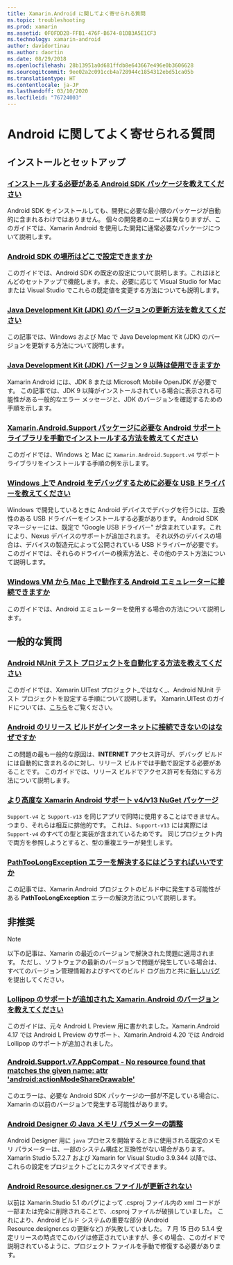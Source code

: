 ```yaml
---
title: Xamarin.Android に関してよく寄せられる質問
ms.topic: troubleshooting
ms.prod: xamarin
ms.assetid: 0F0FDD2B-FFB1-476F-B674-81DB3A5E1CF3
ms.technology: xamarin-android
author: davidortinau
ms.author: daortin
ms.date: 08/29/2018
ms.openlocfilehash: 28b13951a0d681ffdb8e643667e496e0b3606628
ms.sourcegitcommit: 9ee02a2c091ccb4a728944c1854312ebd51ca05b
ms.translationtype: HT
ms.contentlocale: ja-JP
ms.lasthandoff: 03/10/2020
ms.locfileid: "76724003"
---
```

# <a name="android-frequently-asked-questions"></a>Android に関してよく寄せられる質問

## <a name="installation--setup"></a>インストールとセットアップ

### <a name="which-android-sdk-packages-should-i-install"></a>[インストールする必要がある Android SDK パッケージを教えてください](install-android-sdk-packages.md)

Android SDK をインストールしても、開発に必要な最小限のパッケージが自動的に含まれるわけではありません。 個々の開発者のニーズは異なりますが、このガイドでは、Xamarin Android を使用した開発に通常必要なパッケージについて説明します。

### <a name="where-can-i-set-my-android-sdk-locations"></a>[Android SDK の場所はどこで設定できますか](android-sdk-location.md)

このガイドでは、Android SDK の既定の設定について説明します。これはほとんどのセットアップで機能します。また、必要に応じて Visual Studio for Mac または Visual Studio でこれらの既定値を変更する方法についても説明します。

### <a name="how-do-i-update-the-java-development-kit-jdk-version"></a>[Java Development Kit (JDK) のバージョンの更新方法を教えてください](update-jdk.md)

この記事では、Windows および Mac で Java Development Kit (JDK) のバージョンを更新する方法について説明します。

### <a name="can-i-use-java-development-kit-jdk-version-9-or-later"></a>[Java Development Kit (JDK) バージョン 9 以降は使用できますか](jdk9-errors.md)

Xamarin Android には、JDK 8 または Microsoft Mobile OpenJDK が必要です。 この記事では、JDK 9 以降がインストールされている場合に表示される可能性がある一般的なエラー メッセージと、JDK のバージョンを確認するための手順を示します。

### <a name="how-can-i-manually-install-the-android-support-libraries-required-by-the-xamarinandroidsupport-packages"></a>[Xamarin.Android.Support パッケージに必要な Android サポート ライブラリを手動でインストールする方法を教えてください](install-android-support-library.md)

このガイドでは、Windows と Mac に `Xamarin.Android.Support.v4` サポート ライブラリをインストールする手順の例を示します。

### <a name="what-usb-drivers-do-i-need-to-debug-android-on-windows"></a>[Windows 上で Android をデバッグするために必要な USB ドライバーを教えてください](android-drivers-debug-windows.md)

Windows で開発しているときに Android デバイスでデバッグを行うには、互換性のある USB ドライバーをインストールする必要があります。 Android SDK マネージャーには、既定で "Google USB ドライバー" が含まれています。これにより、Nexus デバイスのサポートが追加されます。
それ以外のデバイスの場合は、デバイスの製造元によって公開されている USB ドライバーが必要です。 このガイドでは、それらのドライバーの検索方法と、その他のテスト方法について説明します。

### <a name="is-it-possible-to-connect-to-android-emulators-running-on-a-mac-from-a-windows-vm"></a>[Windows VM から Mac 上で動作する Android エミュレーターに接続できますか](connect-android-emulator-mac-windows.md)

このガイドでは、Android エミュレーターを使用する場合の方法について説明します。

## <a name="general-questions"></a>一般的な質問

### <a name="how-do-i-automate-an-android-nunit-test-project"></a>[Android NUnit テスト プロジェクトを自動化する方法を教えてください](automate-android-nunit-test.md)

このガイドでは、Xamarin.UITest プロジェクト_ではなく_、Android NUnit テスト プロジェクトを設定する手順について説明します。 Xamarin.UITest のガイドについては、[こちら](/appcenter/test-cloud/preparing-for-upload)をご覧ください。

### <a name="why-cant-my-android-release-build-connect-to-the-internet"></a>[Android のリリース ビルドがインターネットに接続できないのはなぜですか](android-internet.md)

この問題の最も一般的な原因は、**INTERNET** アクセス許可が、デバッグ ビルドには自動的に含まれるのに対し、リリース ビルドでは手動で設定する必要があることです。 このガイドでは、リリース ビルドでアクセス許可を有効にする方法について説明します。

### <a name="smarter-xamarin-android-support-v4--v13-nuget-packages"></a>[より高度な Xamarin Android サポート v4/v13 NuGet パッケージ](android-support-v4v13-libraries.md)

`Support-v4` と `Support-v13` を同じアプリで同時に使用することはできません。つまり、それらは相互に排他的です。 これは、`Support-v13` には実際には `Support-v4` のすべての型と実装が含まれているためです。 同じプロジェクト内で両方を参照しようとすると、型の重複エラーが発生します。

### <a name="how-do-i-resolve-a-pathtoolongexception-error"></a>[PathTooLongException エラーを解決するにはどうすればいいですか](path-too-long-exception.md)

この記事では、Xamarin.Android プロジェクトのビルド中に発生する可能性がある **PathTooLongException** エラーの解決方法について説明します。

## <a name="deprecated"></a>非推奨

> [!NOTE]
> 以下の記事は、Xamarin の最近のバージョンで解決された問題に適用されます。 ただし、ソフトウェアの最新のバージョンで問題が発生している場合は、すべてのバージョン管理情報およびすべてのビルド ログ出力と共に[新しいバグ](~/cross-platform/troubleshooting/questions/howto-file-bug.md)を提出してください。

### <a name="what-version-of-xamarinandroid-added-lollipop-support"></a>[Lollipop のサポートが追加された Xamarin.Android のバージョンを教えてください](xa-lollipop.md)

このガイドは、元々 Android L Preview 用に書かれました。Xamarin.Android 4.17 では Android L Preview のサポート、Xamarin.Android 4.20 では Android Lollipop のサポートが追加されました。

### <a name="androidsupportv7appcompat---no-resource-found-that-matches-the-given-name-attr-androidactionmodesharedrawable"></a>[Android.Support.v7.AppCompat - No resource found that matches the given name: attr 'android:actionModeShareDrawable'](missing-action-mode-share-drawable.md)

このエラーは、必要な Android SDK パッケージの一部が不足している場合に、Xamarin の以前のバージョンで発生する可能性があります。

### <a name="adjusting-java-memory-parameters-for-the-android-designer"></a>[Android Designer の Java メモリ パラメーターの調整](android-designer-java-memory.md)

Android Designer 用に `java` プロセスを開始するときに使用される既定のメモリ パラメーターは、一部のシステム構成と互換性がない場合があります。 Xamarin Studio 5.7.2.7 および Xamarin for Visual Studio 3.9.344 以降では、これらの設定をプロジェクトごとにカスタマイズできます。

### <a name="my-android-resourcedesignercs-file-will-not-update"></a>[Android Resource.designer.cs ファイルが更新されない](resource-designer-wont-update.md)

以前は Xamarin.Studio 5.1 のバグによって .csproj ファイル内の xml コードが一部または完全に削除されることで、.csproj ファイルが破損していました。 これにより、Android ビルド システムの重要な部分 (Android Resource.designer.cs の更新など) が失敗していました。 7 月 15 日の 5.1.4 安定リリースの時点でこのバグは修正されていますが、多くの場合、このガイドで説明されているように、プロジェクト ファイルを手動で修復する必要があります。
